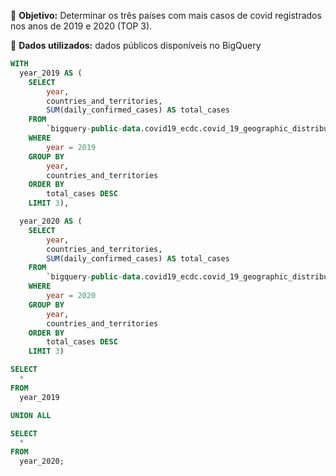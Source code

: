 :dart: **Objetivo:** Determinar os três países com mais casos de covid registrados nos anos de 2019 e 2020 (TOP 3).  

🎲 **Dados utilizados:** dados públicos disponíveis no BigQuery

```SQL
WITH
  year_2019 AS (
    SELECT
        year, 
        countries_and_territories, 
        SUM(daily_confirmed_cases) AS total_cases
    FROM
        `bigquery-public-data.covid19_ecdc.covid_19_geographic_distribution_worldwide`
    WHERE 
        year = 2019
    GROUP BY
        year, 
        countries_and_territories 
    ORDER BY
        total_cases DESC
    LIMIT 3),

  year_2020 AS (
    SELECT
        year, 
        countries_and_territories, 
        SUM(daily_confirmed_cases) AS total_cases
    FROM
        `bigquery-public-data.covid19_ecdc.covid_19_geographic_distribution_worldwide`
    WHERE
        year = 2020
    GROUP BY
        year,
        countries_and_territories
    ORDER BY
        total_cases DESC
    LIMIT 3)

SELECT
  *
FROM
  year_2019

UNION ALL

SELECT
  *
FROM
  year_2020;
```
